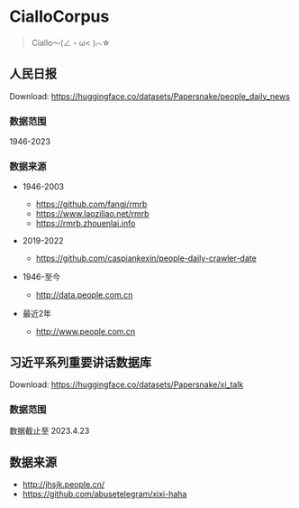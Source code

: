 # CialloCorpus

> Ciallo～(∠・ω< )⌒☆

## 人民日报

Download: https://huggingface.co/datasets/Papersnake/people_daily_news

### 数据范围

1946-2023

### 数据来源

- 1946-2003
  - https://github.com/fangj/rmrb
  - https://www.laoziliao.net/rmrb
  - https://rmrb.zhouenlai.info
- 2019-2022
  - https://github.com/caspiankexin/people-daily-crawler-date

- 1946-至今
  - http://data.people.com.cn
- 最近2年
  - http://www.people.com.cn

## 习近平系列重要讲话数据库

Download: https://huggingface.co/datasets/Papersnake/xi_talk

### 数据范围

数据截止至 2023.4.23

## 数据来源

- http://jhsjk.people.cn/
- https://github.com/abusetelegram/xixi-haha
